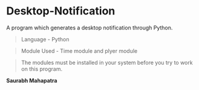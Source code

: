 # Desktop-Notification
A program which generates a desktop notification through Python.

>Language - Python

>Module Used - Time module and plyer module

>The modules must be installed in your system before you try to work on this program.




**Saurabh Mahapatra**

